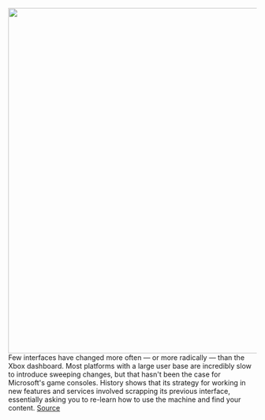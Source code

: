 <img src='https://cdn.vox-cdn.com/thumbor/Y0bhmMUSMKzn3s6z8s_wXC49Ob0=/0x0:2347x1760/1200x800/filters:focal(1010x418:1384x792)/cdn.vox-cdn.com/uploads/chorus_image/image/66379415/twarren_xboxonedashboardupdate_1.0.jpg' width='700px' /><br/>
Few interfaces have changed more often — or more radically — than the Xbox dashboard. Most platforms with a large user base are incredibly slow to introduce sweeping changes, but that hasn't been the case for Microsoft's game consoles. History shows that its strategy for working in new features and services involved scrapping its previous interface, essentially asking you to re-learn how to use the machine and find your content.
<a href='https://www.theverge.com/2020/2/26/21152674/xbox-design-history-360-one-series-x-console-dashboard'> Source <a/>